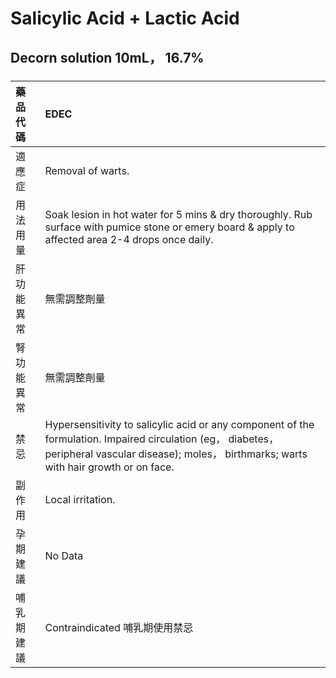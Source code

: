 # Salicylic Acid + Lactic Acid

## Decorn solution 10mL， 16.7%

##### 

| 藥品代碼   | EDEC                                                                                                                                                                                               |
|:-----------|:---------------------------------------------------------------------------------------------------------------------------------------------------------------------------------------------------|
| 適應症     | Removal of warts.                                                                                                                                                                                  |
| 用法用量   | Soak lesion in hot water for 5 mins & dry thoroughly. Rub surface with pumice stone or emery board & apply to affected area 2-4 drops once daily.                                                  |
| 肝功能異常 | 無需調整劑量                                                                                                                                                                                       |
| 腎功能異常 | 無需調整劑量                                                                                                                                                                                       |
| 禁忌       | Hypersensitivity to salicylic acid or any component of the formulation. Impaired circulation (eg， diabetes， peripheral vascular disease); moles， birthmarks; warts with hair growth or on face. |
| 副作用     | Local irritation.                                                                                                                                                                                  |
| 孕期建議   | No Data                                                                                                                                                                                            |
| 哺乳期建議 | Contraindicated 哺乳期使用禁忌                                                                                                                                                                     |

